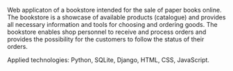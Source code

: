 Web applicaton of a bookstore intended for the sale of paper books online. 
The bookstore is a showcase of available products (catalogue) and provides all necessary information and tools for choosing and ordering goods. 
The bookstore enables shop personnel to receive and process orders and provides the possibility for the customers to follow the status of their orders.

Applied technologies: Python, SQLite, Django, HTML, CSS, JavaScript.
